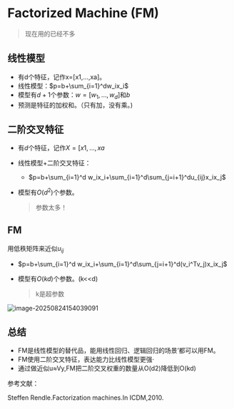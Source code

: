 # Factorized Machine (FM)

> 现在用的已经不多

## 线性模型

- 有d个特征，记作x=[x1,…,xa]。
- 线性模型：$p=b+\sum_{i=1}^dw_ix_i$
- 模型有$d+1$个参数：$w=[w_1,…,w_d]$和$b$
- 预测是特征的加权和。（只有加，没有乘。)

## 二阶交叉特征

- 有$d$个特征，记作$X=[x1,…,xa$

- 线性模型+二阶交叉特征：

  - $p=b+\sum_{i=1}^d w_ix_i+\sum_{i=1}^d\sum_{j=i+1}^du_{ij}x_ix_j$

- 模型有$O(d^2)$个参数。

  > 参数太多！

## FM

用低秩矩阵来近似$u_{ij}$

- $p=b+\sum_{i=1}^d w_ix_i+\sum_{i=1}^d\sum_{j=i+1}^d(v_i^Tv_j)x_ix_j$

- 模型有$O(kd)$个参数。(k<<d)

  > k是超参数

![image-20250824154039091](https://gcore.jsdelivr.net/gh/davidliuk/images@master/image-20250824154039091.png)

## 总结

- FM是线性模型的替代品，能用线性回归、逻辑回归的场景’都可以用FM。
- FM使用二阶交叉特征，表达能力比线性模型更强·
- 通过做近似u≈Vy,FM把二阶交叉权重的数量从O(d2)降低到O(kd)

参考文献：

Steffen Rendle.Factorization machines.In ICDM,2010.